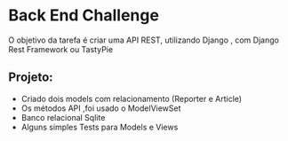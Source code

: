 # Back End Challenge

O objetivo da tarefa é criar uma API REST, utilizando Django , com Django Rest Framework ou TastyPie

## Projeto:

* Criado dois models com relacionamento (Reporter e Article)
* Os métodos API ,foi usado o ModelViewSet
* Banco relacional Sqlite
* Alguns simples Tests para Models e Views